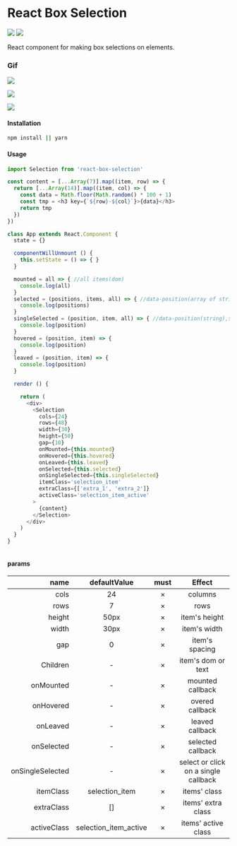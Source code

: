 # React Box Selection
![](https://img.shields.io/npm/v/react-box-selection.svg) ![](https://img.shields.io/npm/dt/react-box-selection.svg)

React component for making box selections on elements.

### Gif

![](https://github.com/wangquanfugui12138/react-box-selection/raw/master/assets/gap.gif)

![](https://github.com/wangquanfugui12138/react-box-selection/raw/master/assets/no_gap.gif)

![](https://github.com/wangquanfugui12138/react-box-selection/raw/master/assets/content.gif)

#### Installation
```bash
npm install || yarn 
```

#### Usage

```javascript
import Selection from 'react-box-selection'

const content = [...Array(7)].map((item, row) => {
  return [...Array(14)].map((item, col) => {
    const data = Math.floor(Math.random() * 100 + 1)
    const tmp = <h3 key={`${row}-${col}`}>{data}</h3>
    return tmp
  })
})

class App extends React.Component {
  state = {}

  componentWillUnmount () {
    this.setState = () => { }
  }

  mounted = all => { //all items(dom)
    console.log(all)
  }
  selected = (positions, items, all) => { //data-position(array of string),selected items(array of dom)
    console.log(positions)
  }
  singleSelected = (position, item, all) => { //data-position(string),selected items(dom)
    console.log(position)
  }
  hovered = (position, item) => {
    console.log(position)
  }
  leaved = (position, item) => {
    console.log(position)
  }

  render () {

    return (
      <div>
        <Selection
          cols={24} 
          rows={48} 
          width={30} 
          height={50} 
          gap={10} 
          onMounted={this.mounted}
          onHovered={this.hovered}
          onLeaved={this.leaved}
          onSelected={this.selected}
          onSingleSelected={this.singleSelected}
          itemClass='selection_item'
          extraClass={['extra_1', 'extra_2']}
          activeClass='selection_item_active'
        >
          {content}
        </Selection>
      </div>
    )
  }
}
 
```

#### params

| name | defaultValue | must |  Effect | 
| -: | :-: | :-: | :-: |
| cols | 24 | × | columns|
| rows | 7 | × | rows |
| height | 50px | × | item's height |
| width | 30px | × | item's width |
| gap | 0 | × | item's spacing |
| Children | - | × | item's dom or text |
| onMounted | - | × | mounted callback |
| onHovered | - | × | overed callback |
| onLeaved | - | × | leaved callback |
| onSelected | - | × | selected callback |
| onSingleSelected | - | × | select or click on a single callback |
| itemClass | selection_item | × | items' class |
| extraClass | [] | × | items' extra class |
| activeClass | selection_item_active | × | items' active class |
